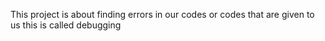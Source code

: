This project is about finding errors in our codes or codes that are given to us
this is called debugging
